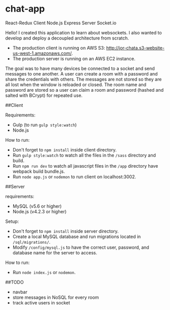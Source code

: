 # chat-app

React-Redux Client
Node.js Express Server
Socket.io

Hello! I created this application to learn about websockets. 
I also wanted to develop and deploy a decoupled architecture from scratch.
* The production client is running on AWS S3: http://jor-chata.s3-website-us-west-1.amazonaws.com/.
* The production server is running on an AWS EC2 instance.

The goal was to have many devices be connected to a socket and send messages to one another. A user can create a room with a password and share the credentials with others. The messages are not stored so they are all lost when the window is reloaded or closed. The room name and password are stored so a user can claim a room and password (hashed and salted with BCrypt) for repeated use. 

##Client

Requirements:
* Gulp (to run `gulp style:watch`)
* Node.js

How to run: 
* Don't forget to `npm install` inside client directory. 
* Run `gulp style:watch` to watch all the files in the `/sass` directory and build. 
* Run `npm run dev` to watch all javascript files in the `/app` directory have webpack build bundle.js. 
* Run `node app.js` or `nodemon` to run client on localhost:3002. 

##Server 

requirements:
* MySQL (v5.6 or higher)
* Node.js (v4.2.3 or higher)

Setup: 
* Don't forget to `npm install` inside server directory.
* Create a local MySQL database and run migrations located in `/sql/migrations/`.
* Modify `/config/mysql.js` to have the correct user, password, and database name for the server to access. 

How to run: 
* Run `node index.js` or `nodemon`. 

##TODO
* navbar
* store messages in NoSQL for every room
* track active users in socket 

